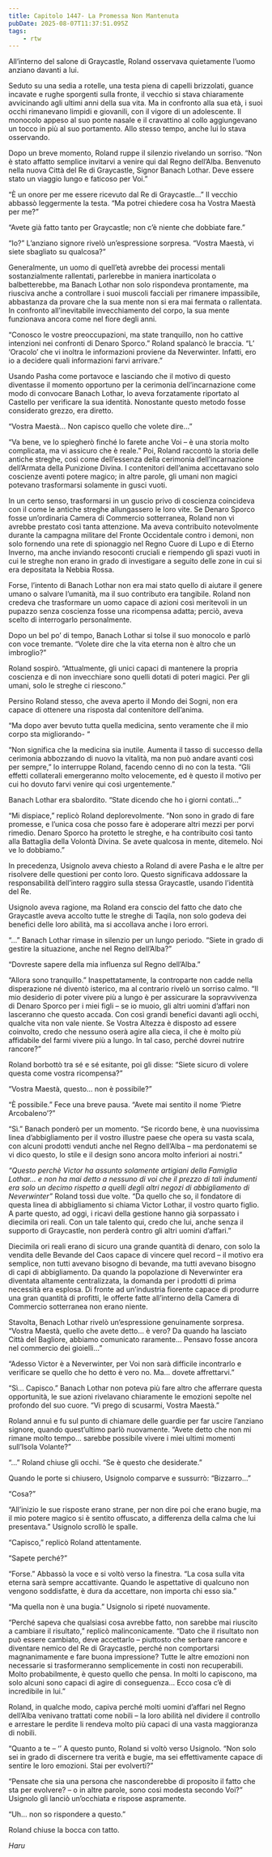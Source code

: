 ```yaml
---
title: Capitolo 1447- La Promessa Non Mantenuta
pubDate: 2025-08-07T11:37:51.095Z
tags:
    - rtw
---
```



All’interno del salone di Graycastle, Roland osservava quietamente l’uomo anziano davanti a lui.


Seduto su una sedia a rotelle, una testa piena di capelli brizzolati, guance incavate e rughe sporgenti sulla fronte, il vecchio si stava chiaramente avvicinando agli ultimi anni della sua vita. Ma in confronto alla sua età, i suoi occhi rimanevano limpidi e giovanili, con il vigore di un adolescente. Il monocolo appeso al suo ponte nasale e il cravattino al collo aggiungevano un tocco in più al suo portamento. Allo stesso tempo, anche lui lo stava osservando.


Dopo un breve momento, Roland ruppe il silenzio rivelando un sorriso. “Non è stato affatto semplice invitarvi a venire qui dal Regno dell’Alba. Benvenuto nella nuova Città del Re di Graycastle, Signor Banach Lothar. Deve essere stato un viaggio lungo e faticoso per Voi.”


“È un onore per me essere ricevuto dal Re di Graycastle…” Il vecchio abbassò leggermente la testa. “Ma potrei chiedere cosa ha Vostra Maestà per me?”


“Avete già fatto tanto per Graycastle; non c’è niente che dobbiate fare.”


“Io?” L’anziano signore rivelò un’espressione sorpresa. “Vostra Maestà, vi siete sbagliato su qualcosa?”


Generalmente, un uomo di quell’età avrebbe dei processi mentali sostanzialmente rallentati, parlerebbe in maniera inarticolata o balbetterebbe, ma Banach Lothar non solo rispondeva prontamente, ma riusciva anche a controllare i suoi muscoli facciali per rimanere impassibile, abbastanza da provare che la sua mente non si era mai fermata o rallentata. In confronto all’inevitabile invecchiamento del corpo, la sua mente funzionava ancora come nel fiore degli anni.


“Conosco le vostre preoccupazioni, ma state tranquillo, non ho cattive intenzioni nei confronti di Denaro Sporco.” Roland spalancò le braccia. “L’ ‘Oracolo’ che vi inoltra le informazioni proviene da Neverwinter. Infatti, ero io a decidere quali informazioni farvi arrivare.”


Usando Pasha come portavoce e lasciando che il motivo di questo diventasse il momento opportuno per la cerimonia dell’incarnazione come modo di convocare Banach Lothar, lo aveva forzatamente riportato al Castello per verificare la sua identità. Nonostante questo metodo fosse considerato grezzo, era diretto.


“Vostra Maestà… Non capisco quello che volete dire…”


“Va bene, ve lo spiegherò finché lo farete anche Voi – è una storia molto complicata, ma vi assicuro che è reale.” Poi, Roland raccontò la storia delle antiche streghe, così come dell’essenza della cerimonia dell’incarnazione dell’Armata della Punizione Divina. I contenitori dell’anima accettavano solo coscienze aventi potere magico; in altre parole, gli umani non magici potevano trasformarsi solamente in gusci vuoti.


In un certo senso, trasformarsi in un guscio privo di coscienza coincideva con il come le antiche streghe allungassero le loro vite. Se Denaro Sporco fosse un’ordinaria Camera di Commercio sotterranea, Roland non vi avrebbe prestato così tanta attenzione. Ma aveva contribuito notevolmente durante la campagna militare del Fronte Occidentale contro i demoni, non solo fornendo una rete di spionaggio nel Regno Cuore di Lupo e di Eterno Inverno, ma anche inviando resoconti cruciali e riempendo gli spazi vuoti in cui le streghe non erano in grado di investigare a seguito delle zone in cui si era depositata la Nebbia Rossa.


Forse, l’intento di Banach Lothar non era mai stato quello di aiutare il genere umano o salvare l’umanità, ma il suo contributo era tangibile. Roland non credeva che trasformare un uomo capace di azioni così meritevoli in un pupazzo senza coscienza fosse una ricompensa adatta; perciò, aveva scelto di interrogarlo personalmente.


Dopo un bel po’ di tempo, Banach Lothar si tolse il suo monocolo e parlò con voce tremante. “Volete dire che la vita eterna non è altro che un imbroglio?”


Roland sospirò. “Attualmente, gli unici capaci di mantenere la propria coscienza e di non invecchiare sono quelli dotati di poteri magici. Per gli umani, solo le streghe ci riescono.”


Persino Roland stesso, che aveva aperto il Mondo dei Sogni, non era capace di ottenere una risposta dal contenitore dell’anima.


“Ma dopo aver bevuto tutta quella medicina, sento veramente che il mio corpo sta migliorando- “


“Non significa che la medicina sia inutile. Aumenta il tasso di successo della cerimonia abbozzando di nuovo la vitalità, ma non può andare avanti così per sempre,” lo interruppe Roland, facendo cenno di no con la testa. “Gli effetti collaterali emergeranno molto velocemente, ed è questo il motivo per cui ho dovuto farvi venire qui così urgentemente.”


Banach Lothar era sbalordito. “State dicendo che ho i giorni contati…”


“Mi dispiace,” replicò Roland deplorevolmente. “Non sono in grado di fare promesse, e l’unica cosa che posso fare è adoperare altri mezzi per porvi rimedio. Denaro Sporco ha protetto le streghe, e ha contribuito così tanto alla Battaglia della Volontà Divina. Se avete qualcosa in mente, ditemelo. Noi ve lo dobbiamo.”


In precedenza, Usignolo aveva chiesto a Roland di avere Pasha e le altre per risolvere delle questioni per conto loro. Questo significava addossare la responsabilità dell’intero raggiro sulla stessa Graycastle, usando l’identità del Re.


Usignolo aveva ragione, ma Roland era conscio del fatto che dato che Graycastle aveva accolto tutte le streghe di Taqila, non solo godeva dei benefici delle loro abilità, ma si accollava anche i loro errori.


“…” Banach Lothar rimase in silenzio per un lungo periodo. “Siete in grado di gestire la situazione, anche nel Regno dell’Alba?”


“Dovreste sapere della mia influenza sul Regno dell’Alba.”


“Allora sono tranquillo.” Inaspettatamente, la controparte non cadde nella disperazione né diventò isterico, ma al contrario rivelò un sorriso calmo. “Il mio desiderio di poter vivere più a lungo è per assicurare la sopravvivenza di Denaro Sporco per i miei figli – se io muoio, gli altri uomini d’affari non lasceranno che questo accada. Con così grandi benefici davanti agli occhi, qualche vita non vale niente. Se Vostra Altezza è disposto ad essere coinvolto, credo che nessuno oserà agire alla cieca, il che è molto più affidabile del farmi vivere più a lungo. In tal caso, perché dovrei nutrire rancore?”


Roland borbottò tra sé e sé esitante, poi gli disse: “Siete sicuro di volere questa come vostra ricompensa?”


“Vostra Maestà, questo… non è possibile?”


“È possibile.” Fece una breve pausa. “Avete mai sentito il nome ‘Pietre Arcobaleno’?”


“Sì.” Banach ponderò per un momento. “Se ricordo bene, è una nuovissima linea d’abbigliamento per il vostro illustre paese che opera su vasta scala, con alcuni prodotti venduti anche nel Regno dell’Alba – ma perdonatemi se vi dico questo, lo stile e il design sono ancora molto inferiori ai nostri.”


<em>“Questo perchè Victor ha assunto solamente artigiani della Famiglia Lothar…  e non ha mai detto a nessuno di voi che il prezzo di tali indumenti era solo un decimo rispetto a quelli degli altri negozi di abbigliamento di Neverwinter” </em>Roland tossì due volte. “Da quello che so, il fondatore di questa linea di abbigliamento si chiama Victor Lothar, il vostro quarto figlio. A parte questo, ad oggi, i ricavi della gestione hanno già sorpassato i diecimila ori reali. Con un tale talento qui, credo che lui, anche senza il supporto di Graycastle, non perderà contro gli altri uomini d’affari.”


Diecimila ori reali erano di sicuro una grande quantità di denaro, con solo la vendita delle Bevande del Caos capace di vincere quel record – il motivo era semplice, non tutti avevano bisogno di bevande, ma tutti avevano bisogno di capi di abbigliamento. Da quando la popolazione di Neverwinter era diventata altamente centralizzata, la domanda per i prodotti di prima necessità era esplosa. Di fronte ad un’industria fiorente capace di produrre una gran quantità di profitti, le offerte fatte all’interno della Camera di Commercio sotterranea non erano niente.


Stavolta, Benach Lothar rivelò un’espressione genuinamente sorpresa. “Vostra Maestà, quello che avete detto… è vero? Da quando ha lasciato Città del Bagliore, abbiamo comunicato raramente… Pensavo fosse ancora nel commercio dei gioielli…”


“Adesso Victor è a Neverwinter, per Voi non sarà difficile incontrarlo e verificare se quello che ho detto è vero no. Ma… dovete affrettarvi.”


“Sì… Capisco.” Banach Lothar non poteva più fare altro che afferrare questa opportunità, le sue azioni rivelavano chiaramente le emozioni sepolte nel profondo del suo cuore. “Vi prego di scusarmi, Vostra Maestà.”


Roland annuì e fu sul punto di chiamare delle guardie per far uscire l’anziano signore, quando quest’ultimo parlò nuovamente. “Avete detto che non mi rimane molto tempo…  sarebbe possibile vivere i miei ultimi momenti sull’Isola Volante?”


“…” Roland chiuse gli occhi. “Se è questo che desiderate.”


Quando le porte si chiusero, Usignolo comparve e sussurrò: “Bizzarro…”


“Cosa?”


“All’inizio le sue risposte erano strane, per non dire poi che erano bugie, ma il mio potere magico si è sentito offuscato, a differenza della calma che lui presentava.” Usignolo scrollò le spalle.


“Capisco,” replicò Roland attentamente.


“Sapete perché?”


“Forse.” Abbassò la voce e si voltò verso la finestra. “La cosa sulla vita eterna sarà sempre accattivante. Quando le aspettative di qualcuno non vengono soddisfatte, è dura da accettare, non importa chi esso sia.”


“Ma quella non è una bugia.” Usignolo si ripeté nuovamente.


“Perché sapeva che qualsiasi cosa avrebbe fatto, non sarebbe mai riuscito a cambiare il risultato,” replicò malinconicamente. “Dato che il risultato non può essere cambiato, deve accettarlo – piuttosto che serbare rancore e diventare nemico del Re di Graycastle, perché non comportarsi magnanimamente e fare buona impressione? Tutte le altre emozioni non necessarie si trasformeranno semplicemente in costi non recuperabili. Molto probabilmente, è questo quello che pensa. In molti lo capiscono, ma solo alcuni sono capaci di agire di conseguenza… Ecco cosa c’è di incredibile in lui.”


Roland, in qualche modo, capiva perché molti uomini d’affari nel Regno dell’Alba venivano trattati come nobili – la loro abilità nel dividere il controllo e arrestare le perdite li rendeva molto più capaci di una vasta maggioranza di nobili.


“Quanto a te – ‘’ A questo punto, Roland si voltò verso Usignolo. “Non solo sei in grado di discernere tra verità e bugie, ma sei effettivamente capace di sentire le loro emozioni. Stai per evolverti?”


“Pensate che sia una persona che nasconderebbe di proposito il fatto che sta per evolvere? – o in altre parole, sono così modesta secondo Voi?” Usignolo gli lanciò un’occhiata e rispose aspramente.


“Uh… non so rispondere a questo.”


Roland chiuse la bocca con tatto.


<em>Haru</em>
                                


                                



